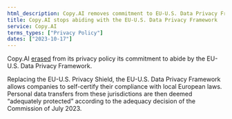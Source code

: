 ```yaml
---
html_description: Copy.AI removes commitment to EU-U.S. Data Privacy Framework. Framework replaces Privacy Shield for self-certification of compliance with European laws.
title: Copy.AI stops abiding with the EU-U.S. Data Privacy Framework
service: Copy.AI
terms_types: ["Privacy Policy"]
dates: ["2023-10-17"]
---
```


Copy.AI [erased](https://github.com/OpenTermsArchive/GenAI-versions/commit/c8a3f106587decf0cb6b5e0ce7695929d153a856) from its privacy policy its commitment to abide by the EU-U.S. Data Privacy Framework.

Replacing the EU-U.S. Privacy Shield, the EU-U.S. Data Privacy Framework allows companies to self-certify their compliance with local European laws. Personal data transfers from these jurisdictions are then deemed “adequately protected” according to the adequacy decision of the Commission of July 2023.
